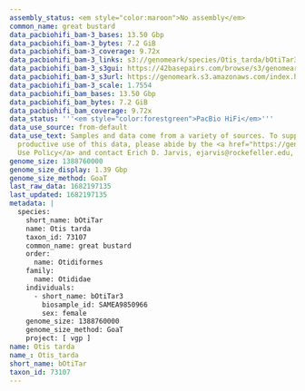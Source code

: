 ```yaml
---
assembly_status: <em style="color:maroon">No assembly</em>
common_name: great bustard
data_pacbiohifi_bam-3_bases: 13.50 Gbp
data_pacbiohifi_bam-3_bytes: 7.2 GiB
data_pacbiohifi_bam-3_coverage: 9.72x
data_pacbiohifi_bam-3_links: s3://genomeark/species/Otis_tarda/bOtiTar3/genomic_data/pacbio_hifi/<br>
data_pacbiohifi_bam-3_s3gui: https://42basepairs.com/browse/s3/genomeark/species/Otis_tarda/bOtiTar3/genomic_data/pacbio_hifi/
data_pacbiohifi_bam-3_s3url: https://genomeark.s3.amazonaws.com/index.html?prefix=species/Otis_tarda/bOtiTar3/genomic_data/pacbio_hifi/
data_pacbiohifi_bam-3_scale: 1.7554
data_pacbiohifi_bam_bases: 13.50 Gbp
data_pacbiohifi_bam_bytes: 7.2 GiB
data_pacbiohifi_bam_coverage: 9.72x
data_status: '''<em style="color:forestgreen">PacBio HiFi</em>'''
data_use_source: from-default
data_use_text: Samples and data come from a variety of sources. To support fair and
  productive use of this data, please abide by the <a href="https://genome10k.soe.ucsc.edu/data-use-policies/">Data
  Use Policy</a> and contact Erich D. Jarvis, ejarvis@rockefeller.edu, with any questions.
genome_size: 1388760000
genome_size_display: 1.39 Gbp
genome_size_method: GoaT
last_raw_data: 1682197135
last_updated: 1682197135
metadata: |
  species:
    short_name: bOtiTar
    name: Otis tarda
    taxon_id: 73107
    common_name: great bustard
    order:
      name: Otidiformes
    family:
      name: Otididae
    individuals:
      - short_name: bOtiTar3
        biosample_id: SAMEA9850966
        sex: female
    genome_size: 1388760000
    genome_size_method: GoaT
    project: [ vgp ]
name: Otis tarda
name_: Otis_tarda
short_name: bOtiTar
taxon_id: 73107
---
```

